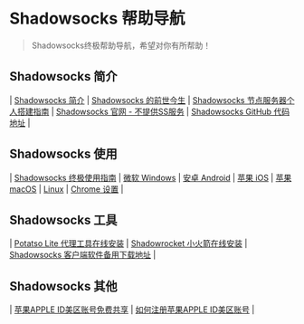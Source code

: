# Shadowsocks 帮助导航

> Shadowsocks终极帮助导航，希望对你有所帮助！

## Shadowsocks 简介 ##

| [Shadowsocks 简介](https://feiji-help.github.io/shadowsocks/whats-shadowsocks.html) | [Shadowsocks 的前世今生](https://feiji-help.github.io/shadowsocks/Shadowsocks-wiki.html) | [Shadowsocks 节点服务器个人搭建指南](https://feiji-help.github.io/shadowsocks/Shadowsocks-server.html) | [Shadowsocks 官网 - 不提供SS服务](https://shadowsocks.org/) | [Shadowsocks GitHub 代码地址](https://github.com/shadowsocks) | 

## Shadowsocks 使用 ##

| [Shadowsocks 终极使用指南](https://feiji-help.github.io/shadowsocks/) | [微软 Windows](https://feiji-help.github.io/shadowsocks/windows.html) | [ 安卓 Android](https://feiji-help.github.io/shadowsocks/Android.html) | [苹果 iOS](https://feiji-help.github.io/shadowsocks/ios.html) | [ 苹果 macOS](https://feiji-help.github.io/shadowsocks/mac.html) | [Linux](https://feiji-help.github.io/shadowsocks/linux.html) | [Chrome 设置](https://feiji-help.github.io/shadowsocks/Chrome.html) | 

## Shadowsocks 工具 ##

| [Potatso Lite 代理工具在线安装](https://feiji-help.github.io/Potatso-Lite) | [Shadowrocket 小火箭在线安装](https://feiji-help.github.io/ios) | [Shadowsocks 客户端软件备用下载地址](https://feiji-help.github.io/shadowsocks/download.html) | 

## Shadowsocks 其他 ##

| [苹果APPLE ID美区账号免费共享](https://feiji-help.github.io/shadowsocks/appleid.html) | [如何注册苹果APPLE ID美区账号](https://feiji-help.github.io/shadowsocks/apple-id.html) | 
